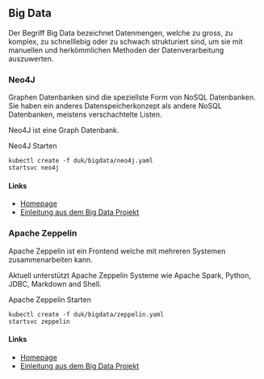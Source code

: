 Big Data
--------

Der Begriff Big Data bezeichnet Datenmengen, welche zu gross, zu komplex, zu schnelllebig oder zu schwach strukturiert sind, um sie mit manuellen und herkömmlichen Methoden der Datenverarbeitung auszuwerten.

### Neo4J

Graphen Datenbanken sind die speziellste Form von NoSQL Datenbanken.
Sie haben ein anderes Datenspeicherkonzept als andere NoSQL Datenbanken, meistens verschachtelte Listen.

Neo4J ist eine Graph Datenbank.

Neo4J Starten

	kubectl create -f duk/bigdata/neo4j.yaml
	startsvc neo4j

#### Links

* [Homepage](https://neo4j.com/)
* [Einleitung aus dem Big Data Projekt](https://github.com/mc-b/bigdata/tree/master/neo4j)

### Apache Zeppelin

Apache Zeppelin ist ein Frontend welche mit mehreren Systemen zusammenarbeiten kann.

Aktuell unterstützt Apache Zeppelin Systeme wie Apache Spark, Python, JDBC, Markdown and Shell.

Apache Zeppelin Starten

	kubectl create -f duk/bigdata/zeppelin.yaml
	startsvc zeppelin

#### Links

* [Homepage](http://zeppelin.apache.org/)
* [Einleitung aus dem Big Data Projekt](https://github.com/mc-b/bigdata/tree/master/zeppelin)
